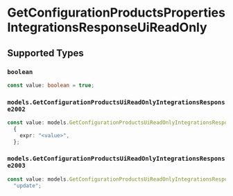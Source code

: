 # GetConfigurationProductsPropertiesIntegrationsResponseUiReadOnly


## Supported Types

### `boolean`

```typescript
const value: boolean = true;
```

### `models.GetConfigurationProductsUiReadOnlyIntegrationsResponse2002`

```typescript
const value: models.GetConfigurationProductsUiReadOnlyIntegrationsResponse2002 =
  {
    expr: "<value>",
  };
```

### `models.GetConfigurationProductsUiReadOnlyIntegrationsResponse2003`

```typescript
const value: models.GetConfigurationProductsUiReadOnlyIntegrationsResponse2003 =
  "update";
```

